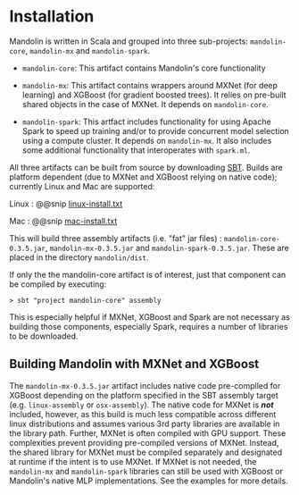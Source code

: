 # Installation

Mandolin is written in Scala and grouped into three sub-projects: `mandolin-core`, `mandolin-mx` and `mandolin-spark`.

* `mandolin-core`: This artifact contains Mandolin's core functionality

* `mandolin-mx`: This artifact contains wrappers around MXNet (for deep learning) and XGBoost (for gradient
boosted trees). It relies on pre-built shared objects in the case of MXNet. It depends on `mandolin-core`.

* `mandolin-spark`: This artfact includes functionality for using Apache Spark to speed
up training and/or to provide concurrent model selection using a compute cluster. It depends on
`mandolin-mx`. It also includes some additional functionality that interoperates with `spark.ml`.

All three artifacts can be built from source by downloading [SBT](http://www.scala-sbt.org/download.html).
Builds are platform dependent (due to MXNet and XGBoost relying on native code); currently Linux and Mac
are supported:

Linux
:   @@snip [linux-install.txt](install/linux.txt) 

Mac
:   @@snip [mac-install.txt](install/mac.txt)


This will build three assembly artifacts (i.e. "fat" jar files) :
`mandolin-core-0.3.5.jar`, `mandolin-mx-0.3.5.jar` and `mandolin-spark-0.3.5.jar`.
These are placed in the directory `mandolin/dist`.

If only the the mandolin-core artifact is of interest, just that component can be compiled by executing:

    > sbt "project mandolin-core" assembly

This is especially helpful if MXNet, XGBoost and Spark are not necessary as building those components,
especially Spark, requires a number of libraries to be downloaded.

## Building Mandolin with MXNet and XGBoost

The `mandolin-mx-0.3.5.jar` artifact includes native code pre-compiled for XGBoost depending on the
platform specified in the SBT assembly target (e.g. `linux-assembly` or `osx-assembly`). The native
code for MXNet is ***not*** included, however, as this build is much less compatible across different
linux distributions and assumes various 3rd party libraries are available in the library path.
Further, MXNet is often compiled with GPU support. These complexities prevent providing pre-compiled
versions of MXNet.  Instead, the shared library for MXNet must be compiled separately and designated
at runtime if the intent is to use MXNet. If MXNet is not needed, the `mandolin-mx` and `mandolin-spark`
libraries can still be used with XGBoost or Mandolin's native MLP implementations.  See the
examples for more details.
